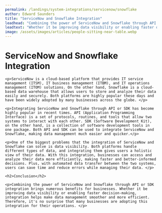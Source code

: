 ```yaml
---
permalink: /landings/system-integrations/servicenow/snowflake
author: Edward Saunders
title: "ServiceNow and Snowflake Integration"
leadhead: "Combining the power of ServiceNow and Snowflake through API or SDK integration brings numerous benefits for businesses"
leadtext: "Whether it be improving data visibility or enabling faster decision-making, integration helps make data management smoother and more efficient. Therefore, it's no surprise that many businesses are adopting this integration for their operations."
image: /assets/images/articles/people-sitting-near-table.webp
---
```

<div class="arttext">	<h1>ServiceNow and Snowflake Integration</h1>

	<p>ServiceNow is a cloud-based platform that provides IT service management (ITSM), IT business management (ITBM), and IT operations management (ITOM) solutions. On the other hand, Snowflake is a cloud-based data warehouse that allows users to store and analyze their data easily and securely. Both platforms are highly popular these days and have been widely adopted by many businesses across the globe. </p>

	<p>Integrating ServiceNow and Snowflake through API or SDK has become highly popular in recent times. API (Application Programming Interface) is a set of protocols, routines, and tools that allow two systems to interact with each other. SDK (Software Development Kit), on the other hand, is a collection of software development tools in one package. Both API and SDK can be used to integrate ServiceNow and Snowflake, making data management much easier and quicker.</p>

	<p>One of the biggest problems that the integration of ServiceNow and Snowflake can solve is data visibility. Both platforms handle different types of data, and integrating them gives users a holistic view of their data. With this integration, businesses can access and analyze their data more efficiently, making faster and better-informed decisions. Plus, with automated data transfer between the two systems, users can save time and reduce errors while managing their data. </p>

	<h2>Conclusion</h2>

	<p>Combining the power of ServiceNow and Snowflake through API or SDK integration brings numerous benefits for businesses. Whether it be improving data visibility or enabling faster decision-making, integration helps make data management smoother and more efficient. Therefore, it's no surprise that many businesses are adopting this integration for their operations. </p>

</div>